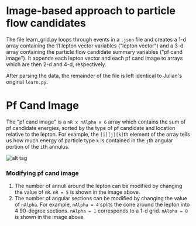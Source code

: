 # Image-based approach to particle flow candidates

The file learn_grid.py loops through events in a `.json` file and creates a 1-d array containing the 11 lepton vector variables ("lepton vector") and a 3-d array containing the particle flow candidate summary variables ("pf cand image"). It appends each lepton vector and each pf cand image to arrays which are then 2-d and 4-d, respectively.

After parsing the data, the remainder of the file is left identical to Julian's original `learn.py`.

# Pf Cand Image
The "pf cand image" is a `nR x nAlpha x 6` array which contains the sum of pf candidate energies, sorted by the type of pf candidate and location relative to the lepton. For example, the `[i][j][k]`th element of the array tells us how much energy of particle type `k` is contained in the `j`th angular portion of the `i`th annulus.

![alt tag](http://uaf-10.t2.ucsd.edu/~sjmay/MLP/pfCandImage.png)

### Modifying pf cand image
1. The number of annuli around the lepton can be modified by changing the value of `nR`. `nR = 5` is shown in the image above.
2. The number of angular sections can be modified by changing the value of `nAlpha`. For example, `nAlpha = 4` splits the cone around the lepton into 4 90-degree sections. `nAlpha = 1` corresponds to a 1-d grid. `nAlpha = 8` is shown in the image above. 
